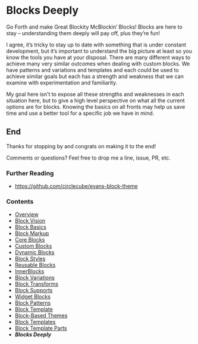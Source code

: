 # Blocks Deeply

Go Forth and make Great Blockity McBlockin’ Blocks!
Blocks are here to stay – understanding them deeply will pay off, 
plus they’re fun!

I agree, it’s tricky to stay up to date with something that is under constant development, but it’s important to understand the big picture at least so you know the tools you have at your disposal. There are many different ways to achieve many very similar outcomes when dealing with custom blocks. We have patterns and variations and templates and each could be used to achieve similar goals but each has a strength and weakness that we can examine with experimentation and familiarity. 

My goal here isn't to expose all these strengths and weaknesses in each situation here, but to give a high level perspective on what all the current options are for blocks. Knowing the basics on all fronts may help us save time and use a better tool for a specific job we have in mind.
## End

Thanks for stopping by and congrats on making it to the end!

Comments or questions? Feel free to drop me a line, issue, PR, etc.

### Further Reading
- https://github.com/circlecube/evans-block-theme

### Contents
- [Overview](01-overview.md)
- [Block Vision](02-block-vision.md)
- [Block Basics](03-block-basics.md)
- [Block Markup](04-block-markup.md)
- [Core Blocks](05-core-blocks.md)
- [Custom Blocks](06-custom-blocks.md)
- [Dynamic Blocks](07-dynamic-blocks.md)
- [Block Styles](08-block-styles.md)
- [Reusable Blocks](09-reusable-blocks.md)
- [InnerBlocks](10-innerblocks.md)
- [Block Variations](11-block-variations.md)
- [Block Transforms](12-block-transforms.md)
- [Block Supports](13-block-supports.md)
- [Widget Blocks](14-widget-blocks.md)
- [Block Patterns](15-block-paterns.md)
- [Block Template](16-block-template.md)
- [Block-Based Themes](17-block-based-themes.md)
- [Block Templates](18-block-templates.md)
- [Block Template Parts](19-block-template-parts.md)
- ***Blocks Deeply***